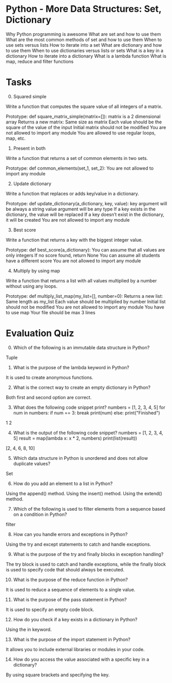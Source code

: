 # Python - More Data Structures: Set, Dictionary

Why Python programming is awesome
What are set and how to use them
What are the most common methods of set and how to use them
When to use sets versus lists
How to iterate into a set
What are dictionary and how to use them
When to use dictionaries versus lists or sets
What is a key in a dictionary
How to iterate into a dictionary
What is a lambda function
What is map, reduce and filter functions

# Tasks

0. Squared simple

Write a function that computes the square value of all integers of a matrix.

Prototype: def square_matrix_simple(matrix=[]):
matrix is a 2 dimensional array
Returns a new matrix:
Same size as matrix
Each value should be the square of the value of the input
Initial matrix should not be modified
You are not allowed to import any module
You are allowed to use regular loops, map, etc.

1. Present in both

Write a function that returns a set of common elements in two sets.

Prototype: def common_elements(set_1, set_2):
You are not allowed to import any module

2. Update dictionary

Write a function that replaces or adds key/value in a dictionary.

Prototype: def update_dictionary(a_dictionary, key, value):
key argument will be always a string
value argument will be any type
If a key exists in the dictionary, the value will be replaced
If a key doesn’t exist in the dictionary, it will be created
You are not allowed to import any module

3. Best score

Write a function that returns a key with the biggest integer value.

Prototype: def best_score(a_dictionary):
You can assume that all values are only integers
If no score found, return None
You can assume all students have a different score
You are not allowed to import any module

4. Multiply by using map

Write a function that returns a list with all values multiplied by a number without using any loops.

Prototype: def multiply_list_map(my_list=[], number=0):
Returns a new list:
Same length as my_list
Each value should be multiplied by number
Initial list should not be modified
You are not allowed to import any module
You have to use map
Your file should be max 3 lines

# Evaluation Quiz

0. Which of the following is an immutable data structure in Python?

Tuple

1. What is the purpose of the lambda keyword in Python?

It is used to create anonymous functions.

2. What is the correct way to create an empty dictionary in Python?

Both first and second option are correct.

3. What does the following code snippet print?
   numbers = [1, 2, 3, 4, 5]
   for num in numbers:
   if num == 3:
   break
   print(num)
   else:
   print("Finished")

1 2

4. What is the output of the following code snippet?
   numbers = [1, 2, 3, 4, 5]
   result = map(lambda x: x \* 2, numbers)
   print(list(result))

[2, 4, 6, 8, 10]

5. Which data structure in Python is unordered and does not allow duplicate values?

Set

6. How do you add an element to a list in Python?

Using the append() method.
Using the insert() method.
Using the extend() method.

7. Which of the following is used to filter elements from a sequence based on a condition in Python?

filter

8. How can you handle errors and exceptions in Python?

Using the try and except statements to catch and handle exceptions.

9. What is the purpose of the try and finally blocks in exception handling?

The try block is used to catch and handle exceptions, while the finally block is used to specify code that should always be executed.

10. What is the purpose of the reduce function in Python?

It is used to reduce a sequence of elements to a single value.

11. What is the purpose of the pass statement in Python?

It is used to specify an empty code block.

12. How do you check if a key exists in a dictionary in Python?

Using the in keyword.

13. What is the purpose of the import statement in Python?

It allows you to include external libraries or modules in your code.

14. How do you access the value associated with a specific key in a dictionary?

By using square brackets and specifying the key.
